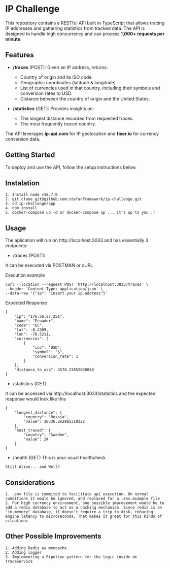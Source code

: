 # IP Challenge

This repository contains a RESTful API built in TypeScript that allows tracing IP addresses and gathering statistics from tracked data. The API is designed to handle high concurrency and can process **1,000+ requests per minute**.

## Features

- **/traces** (POST): Given an IP address, returns:
  - Country of origin and its ISO code.
  - Geographic coordinates (latitude & longitude).
  - List of currencies used in that country, including their symbols and conversion rates to USD.
  - Distance between the country of origin and the United States.

- **/statistics** (GET): Provides insights on:
  - The longest distance recorded from requested traces.
  - The most frequently traced country.

The API leverages **ip-api.com** for IP geolocation and **fixer.io** for currency conversion data.

## Getting Started

To deploy and use the API, follow the setup instructions below.

## Instalation
```
1. Install node v18.7.0
2. git clone git@github.com:stefanFramework/ip-challenge.git
3. cd ip-challenge/app
4. npm install 
5. docker-compose up -d or docker-compose up ... it's up to you :)
```

## Usage
The aplication will run on http://localhost:3033 and has essentially 3 endpoints:

- /traces (POST):

It can be executed via POSTMAN or cURL

Execution example
```
curl --location --request POST 'http://localhost:3033/traces' \
--header 'Content-Type: application/json' \
--data-raw '{"ip": "insert.your.ip.address"}'
```

Expected Response
``` 
{
    "ip": "176.56.37.251",
    "name": "Ecuador",
    "code": "EC",
    "lat": -0.2309,
    "lon": -78.5211,
    "currencies": [
        {
            "iso": "USD",
            "symbol": "$",
            "conversion_rate": 1
        }
    ],
    "distance_to_usa": 4578.23852030068
}
```
 
- /statistics (GET)

It can be accessed via http://localhost:3033/statistics and the expected response would look like this
```
{
    "longest_distance": {
        "country": "Russia",
        "value": 10336.262885319322
    },
    "most_traced": {
        "country": "Sweden",
        "value": 24
    }
}
```

- /health (GET)
  This is your usual healthcheck
``` 
Still Alive... and Well?
```

## Considerations
```
1. .env file is commited to facilitate api execution. On normal conditions it would be ignored, and replaced for a .env.example file
2. For high currency environment, one possible improvement would be to add a redis database to act as a caching mechanism. Since redis is an "in memory" database, it doesn't require a trip to disk, reducing engine latency to microseconds. That makes it great for this kinds of situations
```

## Other Possible Improvements
``` 
1. Adding Redis as memcache 
2. Adding logger 
3. Implementing a Pipeline pattern for the logic inside de TraceService
```
